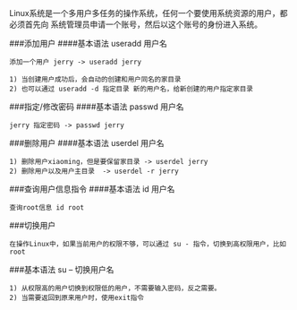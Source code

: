 Linux系统是一个多用户多任务的操作系统，任何一个要使用系统资源的用户，都必须首先向
系统管理员申请一个账号，然后以这个账号的身份进入系统。

###添加用户
####基本语法
    useradd 用户名

    添加一个用户 jerry -> useradd jerry

    1) 当创建用户成功后，会自动的创建和用户同名的家目录
    2) 也可以通过 useradd -d 指定目录 新的用户名，给新创建的用户指定家目录
    
###指定/修改密码
####基本语法
    passwd 用户名

    jerry 指定密码 -> passwd jerry

###删除用户
####基本语法
    userdel 用户名

    1) 删除用户xiaoming，但是要保留家目录 -> userdel jerry
    2) 删除用户以及用户主目录  -> userdel -r jerry
    
    
###查询用户信息指令
####基本语法
    id 用户名

    查询root信息 id root
    
    
###切换用户

    在操作Linux中，如果当前用户的权限不够，可以通过 su - 指令，切换到高权限用户，比如root
    
###基本语法
    su – 切换用户名

    1) 从权限高的用户切换到权限低的用户，不需要输入密码，反之需要。
    2) 当需要返回到原来用户时，使用exit指令
